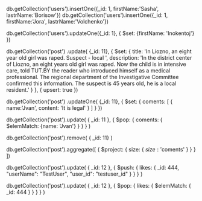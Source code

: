 db.getCollection('users').insertOne({_id: 1, firstName:'Sasha', lastrName:'Borisow'})
db.getCollection('users').insertOne({_id: 1, firstName:'Jora', lastrName:'Volchenko'})

db.getCollection('users').updateOne({_id: 1}, { $set: {firstName: 'Inokentoj'} })



db.getCollection('post')
  .update(
  {_id: 11}, 
  { 
      $set: 
      {
       title: 'In Liozno, an eight year old girl was raped. Suspect - local ',
       description: 'In the district center of Liozno, an eight years old girl was raped. Now the child is in intensive care, told TUT.BY the reader who introduced himself as a medical professional. The regional department of the Investigative Committee confirmed this information. The suspect is 45 years old, he is a local resident.'
       }
   },
    { upsert: true })


db.getCollection('post')
  .updateOne(
    {_id: 11}, 
    { $set: { 
      coments: [
       { name:'Jvan', 
         content: 'It is legal'
       }
      ]
     } 
    })


db.getCollection('post').update( 
 { _id: 11 },
 { $pop: { coments: { $elemMatch: {name: 'Jvan'} } } }
)


db.getCollection('post').remove( { _id: 11} )

db.getCollection('post').aggregate([
  {
    $project: { size: { $size: '$coments' } }
   }
])



db.getCollection('post').update( 
 { _id: 12 },
 { $push: { 
     likes: { 
         _id: 444, 
         "userName": "TestUser", 
         "user_id": "testuser_id" 
      } } }
)




db.getCollection('post').update( 
 { _id: 12 },
 { $pop: { likes: { $elemMatch: { _id: 444 } } } }
)

